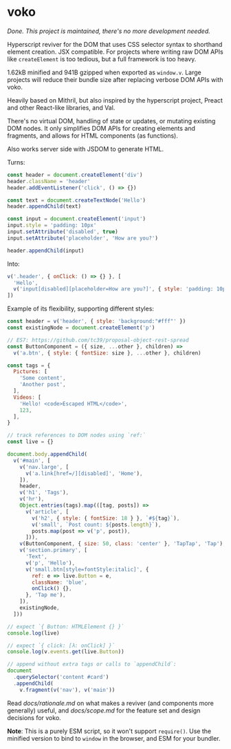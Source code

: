 # voko

_Done. This project is maintained, there's no more development needed._

Hyperscript reviver for the DOM that uses CSS selector syntax to shorthand
element creation. JSX compatible. For projects where writing raw DOM APIs like
`createElement` is too tedious, but a full framework is too heavy.

1.62kB minified and 941B gzipped when exported as `window.v`. Large projects
will reduce their bundle size after replacing verbose DOM APIs with voko.

Heavily based on Mithril, but also inspired by the hyperscript project, Preact
and other React-like libraries, and Val.

There's no virtual DOM, handling of state or updates, or mutating existing DOM
nodes. It only simplifies DOM APIs for creating elements and fragments, and
allows for HTML components (as functions).

Also works server side with JSDOM to generate HTML.

Turns:
```js
const header = document.createElement('div')
header.className = 'header'
header.addEventListener('click', () => {})

const text = document.createTextNode('Hello')
header.appendChild(text)

const input = document.createElement('input')
input.style = 'padding: 10px'
input.setAttribute('disabled', true)
input.setAttribute('placeholder', 'How are you?')

header.appendChild(input)
```

Into:
```js
v('.header', { onClick: () => {} }, [
  'Hello',
  v('input[disabled][placeholder=How are you?]', { style: 'padding: 10px' })
])
```

Example of its flexibility, supporting different styles:
```js
const header = v('header', { style: 'background:"#fff"' })
const existingNode = document.createElement('p')

// ES7: https://github.com/tc39/proposal-object-rest-spread
const ButtonComponent = ({ size, ...other }, children) =>
  v('a.btn', { style: { fontSize: size }, ...other }, children)

const tags = {
  Pictures: [
    'Some content',
    'Another post',
  ],
  Videos: [
    'Hello! <code>Escaped HTML</code>',
    123,
  ],
}

// track references to DOM nodes using `ref:`
const live = {}

document.body.appendChild(
  v('#main', [
    v('nav.large', [
      v('a.link[href=/][disabled]', 'Home'),
    ]),
    header,
    v('h1', 'Tags'),
    v('hr'),
    Object.entries(tags).map(([tag, posts]) =>
      v('article', [
        v('h2', { style: { fontSize: 18 } }, `#${tag}`),
        v('small', `Post count: ${posts.length}`),
        posts.map(post => v('p', post)),
      ])),
    v(ButtonComponent, { size: 50, class: 'center' }, 'TapTap', 'Tap'),
    v('section.primary', [
      'Text',
      v('p', 'Hello'),
      v('small.btn[style=fontStyle:italic]', {
        ref: e => live.Button = e,
        className: 'blue',
        onClick() {},
      }, 'Tap me'),
    ]),
    existingNode,
  ]))

// expect `{ Button: HTMLElement {} }`
console.log(live)

// expect `{ click: [λ: onClick] }`
console.log(v.events.get(live.Button))

// append without extra tags or calls to `appendChild`:
document
  .querySelector('content #card')
  .appendChild(
    v.fragment(v('nav'), v('main'))
```

Read _docs/rationale.md_ on what makes a reviver (and components more generally)
useful, and _docs/scope.md_ for the feature set and design decisions for voko.

__Note__: This is a purely ESM script, so it won't support `require()`. Use the
minified version to bind to `window` in the browser, and ESM for your bundler.
